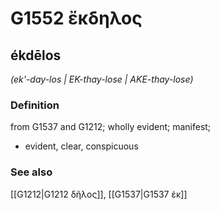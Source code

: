 # G1552 ἔκδηλος

## ékdēlos

_(ek'-day-los | EK-thay-lose | AKE-thay-lose)_

### Definition

from G1537 and G1212; wholly evident; manifest; 

- evident, clear, conspicuous

### See also

[[G1212|G1212 δῆλος]], [[G1537|G1537 ἐκ]]
